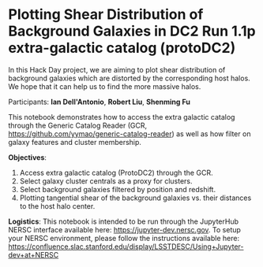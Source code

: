 # Plotting Shear Distribution of Background Galaxies in DC2 Run 1.1p extra-galactic catalog (protoDC2)

In this Hack Day project, we are aiming to plot shear distribution of background galaxies which are distorted by the corresponding host halos. We hope that it can help us to find the more massive halos.

Participants: **Ian Dell'Antonio**, **Robert Liu**, **Shenming Fu**

This notebook demonstrates how to access the extra galactic catalog through the Generic Catalog Reader (GCR, https://github.com/yymao/generic-catalog-reader) as well as how filter on galaxy features and cluster membership.

__Objectives__:

1. Access extra galactic catalog (ProtoDC2) through the GCR.
2. Select galaxy cluster centrals as a proxy for clusters.
3. Select background galaxies filtered by position and redshift.
4. Plotting tangential shear of the background galaxies vs. their distances to the host halo center.


__Logistics__: This notebook is intended to be run through the JupyterHub NERSC interface available here: https://jupyter-dev.nersc.gov. To setup your NERSC environment, please follow the instructions available here: https://confluence.slac.stanford.edu/display/LSSTDESC/Using+Jupyter-dev+at+NERSC
